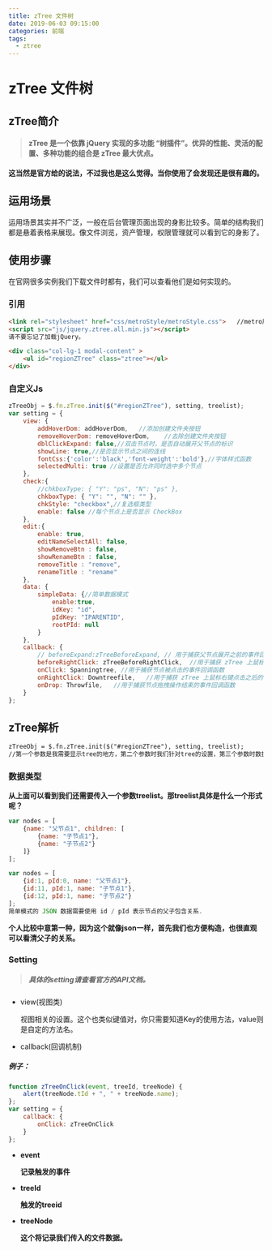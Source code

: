 ```yaml
---
title: zTree 文件树
date: 2019-06-03 09:15:00
categories: 前端
tags:
  - ztree
---
```


# zTree 文件树

## zTree简介

> #### zTree 是一个依靠 jQuery 实现的多功能 “树插件”。优异的性能、灵活的配置、多种功能的组合是 zTree 最大优点。

**这当然是官方给的说法，不过我也是这么觉得。当你使用了会发现还是很有趣的。**

## 运用场景

运用场景其实并不广泛，一般在后台管理页面出现的身影比较多。简单的结构我们都是悬着表格来展现。像文件浏览，资产管理，权限管理就可以看到它的身影了。

## 使用步骤

在官网很多实例我们下载文件时都有，我们可以查看他们是如何实现的。

### 引用

```html
<link rel="stylesheet" href="css/metroStyle/metroStyle.css">   //metro风格
<script src="js/jquery.ztree.all.min.js"></script>
请不要忘记了加载jQuery。
```

```html
<div class="col-lg-1 modal-content" >
	<ul id="regionZTree" class="ztree"></ul>
</div>
```

### 自定义Js

```js
zTreeObj = $.fn.zTree.init($("#regionZTree"), setting, treelist);
var setting = {
    view: {
        addHoverDom: addHoverDom,   //添加创建文件夹按钮
        removeHoverDom: removeHoverDom,    //去除创建文件夹按钮
        dblClickExpand: false,//双击节点时，是否自动展开父节点的标识
        showLine: true,//是否显示节点之间的连线
        fontCss:{'color':'black','font-weight':'bold'},//字体样式函数
        selectedMulti: true //设置是否允许同时选中多个节点
    },
    check:{
        //chkboxType: { "Y": "ps", "N": "ps" },
        chkboxType: { "Y": "", "N": "" },
        chkStyle: "checkbox",//复选框类型
        enable: false //每个节点上是否显示 CheckBox
    },
    edit:{
        enable: true,
        editNameSelectAll: false,
        showRemoveBtn : false,
        showRenameBtn : false,
        removeTitle : "remove",
        renameTitle : "rename"
    },
    data: {
        simpleData: {//简单数据模式
            enable:true,
            idKey: "id",
            pIdKey: "IPARENTID",
            rootPId: null
        }
    },
    callback: {
        // beforeExpand:zTreeBeforeExpand, // 用于捕获父节点展开之前的事件回调函数，并且根据返回值确定是否允许展开操作
        beforeRightClick: zTreeBeforeRightClick,  //用于捕获 zTree 上鼠标右键点击之前的事件回调函数，并且根据返回值确定触发 onRightClick 事件回调函数
        onClick: Spanningtree, //用于捕获节点被点击的事件回调函数
        onRightClick: Downtreefile,   //用于捕获 zTree 上鼠标右键点击之后的事件回调函数
        onDrop: Throwfile,   //用于捕获节点拖拽操作结束的事件回调函数
    }
};
```

## zTree解析

```html
zTreeObj = $.fn.zTree.init($("#regionZTree"), setting, treelist); 
//第一个参数是我需要显示tree的地方，第二个参数时我们针对tree的设置，第三个参数时数据源
```

### 数据类型

**从上面可以看到我们还需要传入一个参数treelist。那treelist具体是什么一个形式呢？**

```js
var nodes = [
	{name: "父节点1", children: [
		{name: "子节点1"},
		{name: "子节点2"}
	]}
];
```

```js
var nodes = [
	{id:1, pId:0, name: "父节点1"},
	{id:11, pId:1, name: "子节点1"},
	{id:12, pId:1, name: "子节点2"}
];
简单模式的 JSON 数据需要使用 id / pId 表示节点的父子包含关系.
```

**个人比较中意第一种，因为这个就像json一样，首先我们也方便构造，也很直观可以看清父子的关系。**

### Setting

> ##### 具体的setting请查看官方的API文档。

- view(视图类)

  视图相关的设置。这个也类似键值对，你只需要知道Key的使用方法，value则是自定的方法名。

- callback(回调机制)

##### 例子：

```js
function zTreeOnClick(event, treeId, treeNode) {
    alert(treeNode.tId + ", " + treeNode.name);
};
var setting = {
	callback: {
		onClick: zTreeOnClick
	}
};
```

- **event**

  **记录触发的事件**

- **treeId**

  **触发的treeid**

- **treeNode**

  **这个将记录我们传入的文件数据。**

